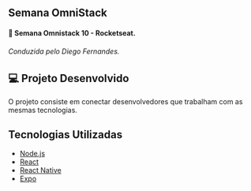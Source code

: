 


## Semana OmniStack

#### 🚀  Semana Omnistack 10 - Rocketseat. 
###### Conduzida pelo Diego Fernandes.



## 💻 Projeto Desenvolvido

O projeto consiste em conectar desenvolvedores que trabalham com as mesmas tecnologias.


## Tecnologias Utilizadas

- [Node.js](https://nodejs.org/en/)
- [React](https://reactjs.org)
- [React Native](https://facebook.github.io/react-native/)
- [Expo](https://expo.io/)

